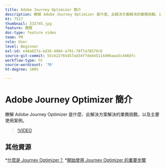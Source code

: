 ```yaml
---
title: Adobe Journey Optimizer 簡介
description: 瞭解 Adobe Journey Optimizer 是什麼、此解決方案解決的業務挑戰，以及主要使用案例。
kt: 7517
thumbnail: 333745.jpg
feature: 概覽
doc-type: feature video
team: PM
role: User
level: Beginner
exl-id: e48a627a-bd36-4084-a791-78f7a78579c6
source-git-commit: 55cb22765457ad34f7deb45114d06aaa5c4466fc
workflow-type: ht
source-wordcount: '76'
ht-degree: 100%

---
```


# Adobe Journey Optimizer 簡介

瞭解 Adobe Journey Optimizer 是什麼、此解決方案解決的業務挑戰，以及主要使用案例。

>[!VIDEO](https://video.tv.adobe.com/v/333745?quality=12)

## 其他資源

*[什麼是 Journey Optimizer？](https://experienceleague.adobe.com/docs/journey-optimizer/using/get-started/get-started.html?lang=zh-Hant)
*[開始使用 Journey Optimizer 的重要步驟](https://experienceleague.adobe.com/docs/journey-optimizer/using/get-started/quick-start.html?lang=zh-Hant)
